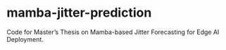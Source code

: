 # mamba-jitter-prediction
Code for Master’s Thesis on Mamba-based Jitter Forecasting for Edge AI Deployment.
